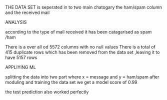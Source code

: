 THE DATA SET is seperated in to two main chatogary the ham/spam column and the received mail 

ANALYSIS

according to the type of mail received it has been catagarised as spam /ham 

There is a over all od 5572 columns with no null values
There is a total of 415 duplicate rows which has been removed from the data set ,leaving it to have 5157 rows

APPLIYING ML

splitting the data into two part where x = message and y = ham/spam
after moduling and training the data set we get a model score of 0.99

the test prediction also worked perfectly


